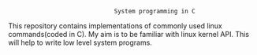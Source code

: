                                   System programming in C
This repository contains implementations of commonly used linux commands(coded in C). My aim is to be familiar with linux kernel API. This will help to write low level system programs.
